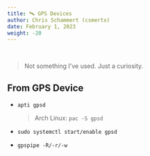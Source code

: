```yaml
---
title: 🛰️ GPS Devices
author: Chris Schammert (csmertx)
date: February 1, 2023
weight: -20
---
```


<br />

> Not something I've used. Just a curiosity.

## From GPS Device
- ```apti gpsd```

    > Arch Linux: ```pac -S gpsd```

- ```sudo systemctl start/enable gpsd```

- ```gpspipe -R/-r/-w```
